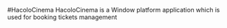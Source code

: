 #HacoloCinema
HacoloCinema is a Window platform application which is used for booking tickets management
